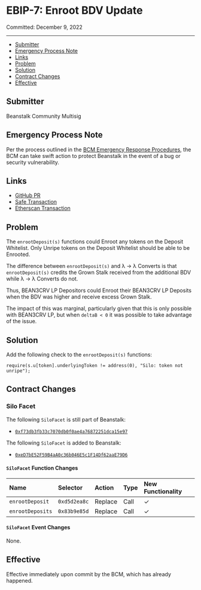 # EBIP-7: Enroot BDV Update

Committed: December 9, 2022

---

- [Submitter](#submitter)
- [Emergency Process Note](#emergency-process-note)
- [Links](#links)
- [Problem](#problem)
- [Solution](#solution)
- [Contract Changes](#contract-changes)
- [Effective](#effective)

## Submitter

Beanstalk Community Multisig

## Emergency Process Note

Per the process outlined in the [BCM Emergency Response Procedures](https://docs.bean.money/almanac/governance/beanstalk/bcm-process#emergency-response-procedures), the BCM can take swift action to protect Beanstalk in the event of a bug or security vulnerability.

## Links

- [GitHub PR](https://github.com/BeanstalkFarms/Beanstalk/pull/170)
- [Safe Transaction](https://app.safe.global/eth:0xa9bA2C40b263843C04d344727b954A545c81D043/transactions/tx?id=multisig_0xa9bA2C40b263843C04d344727b954A545c81D043_0x4e75e48f9b4695dd5e2050eac60fc84aa3d07f51f42f8044f9aa29a7c4512c4e)
- [Etherscan Transaction](https://etherscan.io/tx/0xce278f3e8bcffe9391806ab85b271788bcb0df782bdc02a3e862b09beb90e2e9)

## Problem

The `enrootDeposit(s)` functions could Enroot any tokens on the Deposit Whitelist. Only Unripe tokens on the Deposit Whitelist should be able to be Enrooted. 

The difference between `enrootDeposit(s)` and  λ → λ Converts is that `enrootDeposit(s)` credits the Grown Stalk received from the additional BDV while λ → λ Converts do not.

Thus, BEAN3CRV LP Depositors could Enroot their BEAN3CRV LP Deposits when the BDV was higher and receive excess Grown Stalk.

The impact of this was marginal, particularly given that this is only possible with BEAN3CRV LP, but when `deltaB < 0` it was possible to take advantage of the issue.

## Solution

Add the following check to the `enrootDeposit(s)` functions: 

```
require(s.u[token].underlyingToken != address(0), "Silo: token not unripe");
```

## Contract Changes

### Silo Facet

The following `SiloFacet` is still part of Beanstalk:
* [`0xf73db3fb33c7070db0f0ae4a76872251dca15e97`](https://etherscan.io/address/0xf73db3fb33c7070db0f0ae4a76872251dca15e97#code)

The following `SiloFacet` is added to Beanstalk:
* [`0xeD7bE52F59B4aA0c36b046E5c1F14Df62aaE79D6`](https://etherscan.io/address/0xeD7bE52F59B4aA0c36b046E5c1F14Df62aaE79D6#code)

#### `SiloFacet` Function Changes

|    Name          |   Selector   |  Action   | Type | New Functionality |
|:-----------------|:-------------|:----------|:-----|:------------------|
| `enrootDeposit`  | `0xd5d2ea8c` |  Replace  | Call |      ✓            |
| `enrootDeposits` | `0x83b9e85d` |  Replace  | Call |      ✓            |

#### `SiloFacet` Event Changes

None.

## Effective

Effective immediately upon commit by the BCM, which has already happened.
